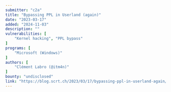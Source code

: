 ```yaml
---
submitter: "c2a"
title: "Bypassing PPL in Userland (again)"
date: "2023-03-17"
added: "2024-11-03"
description: ""
vulnerabilities: [
    "Kernel hacking", "PPL bypass"
]
programs: [
    "Microsoft (Windows)"
]
authors: [
    "Clément Labro (@itm4n)"
]
bounty: "undisclosed"
link: "https://blog.scrt.ch/2023/03/17/bypassing-ppl-in-userland-again/"
---
```




